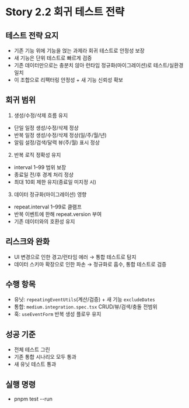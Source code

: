 # Story 2.2 회귀 테스트 전략

## 테스트 전략 요지

- 기존 기능 위에 기능을 얹는 과제라 회귀 테스트로 안정성 보장
- 새 기능은 단위 테스트로 빠르게 검증
- 기존 데이터만으로는 충분치 않아 런타임 정규화(마이그레이션)로 테스트/실환경 일치
- 이 조합으로 리팩터링 안정성 + 새 기능 신뢰성 확보

## 회귀 범위

1) 생성/수정/삭제 흐름 유지
- 단일 일정 생성/수정/삭제 정상
- 반복 일정 생성/수정/삭제 정상(일/주/월/년)
- 알림 설정/검색/달력 뷰(주/월) 표시 정상

2) 반복 로직 정확성 유지
- interval 1–99 범위 보장
- 종료일 전/후 경계 처리 정상
- 최대 10회 제한 유지(종료일 미지정 시)

3) 데이터 정규화(마이그레이션) 영향
- repeat.interval 1–99로 클램프
- 반복 이벤트에 한해 repeat.version 부여
- 기존 데이터와의 호환성 유지

## 리스크와 완화
- UI 변경으로 인한 경고/런타임 에러 → 통합 테스트로 탐지
- 데이터 스키마 확장으로 인한 파손 → 정규화로 흡수, 통합 테스트로 검증

## 수행 항목
- 유닛: `repeatingEventUtils`(계산/검증) + 새 기능 `excludeDates`
- 통합: `medium.integration.spec.tsx` CRUD/뷰/검색/충돌 전범위
- 훅: `useEventForm` 반복 생성 플로우 유지

## 성공 기준
- 전체 테스트 그린
- 기존 통합 시나리오 모두 통과
- 새 유닛 테스트 통과

## 실행 명령
- pnpm test --run
